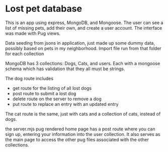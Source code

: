 <h1>Lost pet database</h1>

<p>This is an app using express, MongoDB, and Mongoose.  The user can see a list of missing pets, add their own, and create a user account.  The interface was made with Pug views.</p>

<p>Data seeding from jsons in application, just made up some dummy data, possibly based on pets in my neighborhood. Import file run from that folder for each collection</p>

<p>MongoDB has 3 collections: Dogs, Cats, and users. Each with a mongoose schema which has validation that they all must be strings.</p>
<p>The dog route includes</p>
<ul>
<li>get route for the listing of all lost dogs</li>
<li>post route to submit a lost dog</li>
<li>delete route on the server to remove a dog</li>
<li>put route to replace an entry with an updated entry</li>
</ul>
<p>The cat route is the same, just with cats and a collection of cats, instead of dogs.</p>
<p>the server.mjs pug rendered home page has a post route where you can sign up, entering your information into the user collection. It also serves as the main page to access the other pug files associated with the other collections.</p>